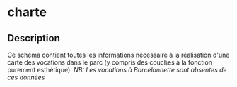 # charte

## Description
 Ce schéma contient toutes les informations nécessaire à la réalisation d'une carte des vocations dans le parc (y compris des couches à la fonction purement esthétique). 
 _NB: Les vocations à Barcelonnette sont absentes de ces données_

<!--
## Utilisation du projet Qgis
_Description du projet Qgis accessible par défaut dans le projet._


### _Exemples_
_Détail de l'utilisation du projet Qgis, de la manipulation des filtres et de la symbologie._

## Tables remarquables

Contient X tables accessibles. 
- _aoa_ contient les vocations pour les zones en aire optimale d'adhésion (coeur exclu)
- _coeur_ contient les vocations pour les zones dans le coeur de parc
- _col_ contient la liste des cols remarquables du parc (10 entités)
- _grands sites_ contient une liste de sites remarquables 
- _hammeaux_aoa/coeur_ contient une liste des hammeaux dans le coeur/l'aire optimale d'adhésion
- _loc_comm_ contient des points (possiblement des villes. Contient plus que les chefs lieux des communes)
- _masse_eau_ contient une liste des masses d'eau avec des caractéristiques détaillées. Probablement issu de la bd topage.mdo
- _mhi_mhc_ Point des monuments historiques classés. Peu de données. (13/24 points sans nom ni propriétés)
- _ombre parc_ : effet graphique d'ombre sur les limites de l'aoa.
- _route_ : tronçons de routes dans l'aoa et le coeur. Probablement extrait de la BD CARTO
- _sommets_: points, liste des sommets du parc.
- _sh_ : zones humides (193 pts, peu d'attributs)

-->

<!-- tables inconnues: 
- esp_nord_pct
- 
-->

<!-- 
## Description des colonnes remarquables

Attention: Ne sont décrites ici que les colonnes remarquables, ou dont le nom pourrait prêter à confusion. 

#### table_1
| Nom de la colonne      | Type | Description     |
| :---        |    :----:   |          :---: |
| n_truc      | (PK) int       | c'est le numéro du truc   |
| nom_truc   | string        | c'est le nom du fameux truc      |

#### table_2
| Nom de la colonne      | Type | Description     |
| :---        |    :----:   |          :---: |
| n_machin      | int       | c'est le numéro du machin   |
| n_truc   | string        | c'est le numéro du truc      |

#### table_3
| Nom de la colonne      | Type | Description     |
| :---        |    :----:   |          :---: |
|...      |...       |...   |
-->

<!-- 
_____
_Documentation pour utilisateurs avancés et maintenance_


## Exemples de Requêtes
_Quelques exemples de requêtes toutes écrites qui permettent de faire des trucs_

```postgreSQL
--Requête pour avoir tous les trucs commençant par "a" ou "A"
SELECT *
FROM table_1
WHERE nom_truc ILIKE 'a%'
```

## Dépendances



## Code de création des tables

[lien](./README.md)
-->

